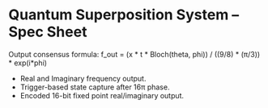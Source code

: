 # Quantum Superposition System – Spec Sheet

Output consensus formula:
f_out = (x * t * Bloch(theta, phi)) / ((9/8) * (π/3)) * exp(i*phi)

- Real and Imaginary frequency output.
- Trigger-based state capture after 16π phase.
- Encoded 16-bit fixed point real/imaginary output.
